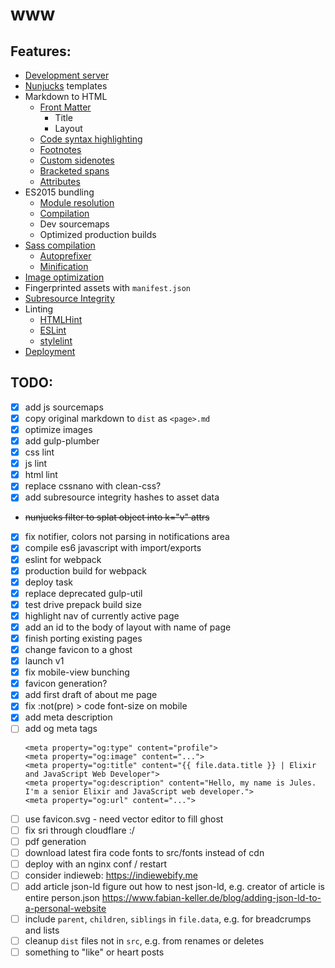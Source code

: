 # www

## Features:

- [Development server](https://www.browsersync.io)
- [Nunjucks](https://mozilla.github.io/nunjucks) templates
- Markdown to HTML
  - [Front Matter](https://jekyllrb.com/docs/front-matter)
    - Title
    - Layout
  - [Code syntax highlighting](https://prismjs.com)
  - [Footnotes](https://www.markdownguide.org/extended-syntax/#footnotes)
  - [Custom sidenotes](src/js/sidenotes.js)
  - [Bracketed spans](https://pandoc.org/MANUAL.html#extension-bracketed_spans)
  - [Attributes](https://www.npmjs.com/package/markdown-it-attrs)
- ES2015 bundling
  - [Module resolution](https://webpack.js.org)
  - [Compilation](https://babeljs.io)
  - Dev sourcemaps
  - Optimized production builds
- [Sass compilation](https://github.com/postcss/postcss)
  - [Autoprefixer](https://github.com/postcss/autoprefixer)
  - [Minification](https://github.com/leodido/postcss-clean)
- [Image optimization](https://github.com/imagemin/imagemin)
- Fingerprinted assets with `manifest.json`
- [Subresource Integrity](https://developer.mozilla.org/en-US/docs/Web/Security/Subresource_Integrity)
- Linting
  - [HTMLHint](https://htmlhint.io)
  - [ESLint](https://eslint.org)
  - [stylelint](https://github.com/stylelint/stylelint)
- [Deployment](https://rsync.samba.org)

## TODO:
- [x] add js sourcemaps
- [x] copy original markdown to `dist` as `<page>.md`
- [x] optimize images
- [x] add gulp-plumber
- [x] css lint
- [x] js lint
- [x] html lint
- [x] replace cssnano with clean-css?
- [x] add subresource integrity hashes to asset data
- ~~nunjucks filter to splat object into k="v" attrs~~
- [x] fix notifier, colors not parsing in notifications area
- [x] compile es6 javascript with import/exports
- [x] eslint for webpack
- [x] production build for webpack
- [x] deploy task
- [x] replace deprecated gulp-util
- [x] test drive prepack build size
- [x] highlight nav of currently active page
- [x] add an id to the body of layout with name of page
- [x] finish porting existing pages
- [x] change favicon to a ghost
- [x] launch v1
- [x] fix mobile-view bunching
- [x] favicon generation?
- [x] add first draft of about me page
- [x] fix :not(pre) > code font-size on mobile
- [x] add meta description
- [ ] add og meta tags
    ```
    <meta property="og:type" content="profile">
    <meta property="og:image" content="...">
    <meta property="og:title" content="{{ file.data.title }} | Elixir and JavaScript Web Developer">
    <meta property="og:description" content="Hello, my name is Jules. I'm a senior Elixir and JavaScript web developer.">
    <meta property="og:url" content="...">
    ```
- [ ] use favicon.svg - need vector editor to fill ghost
- [ ] fix sri through cloudflare :/
- [ ] pdf generation
- [ ] download latest fira code fonts to src/fonts instead of cdn
- [ ] deploy with an nginx conf / restart
- [ ] consider indieweb: https://indiewebify.me
- [ ] add article json-ld
      figure out how to nest json-ld, e.g. creator of article is entire person.json
      https://www.fabian-keller.de/blog/adding-json-ld-to-a-personal-website
- [ ] include `parent`, `children`, `siblings` in `file.data`, e.g. for breadcrumps and lists
- [ ] cleanup `dist` files not in `src`, e.g. from renames or deletes
- [ ] something to "like" or heart posts

